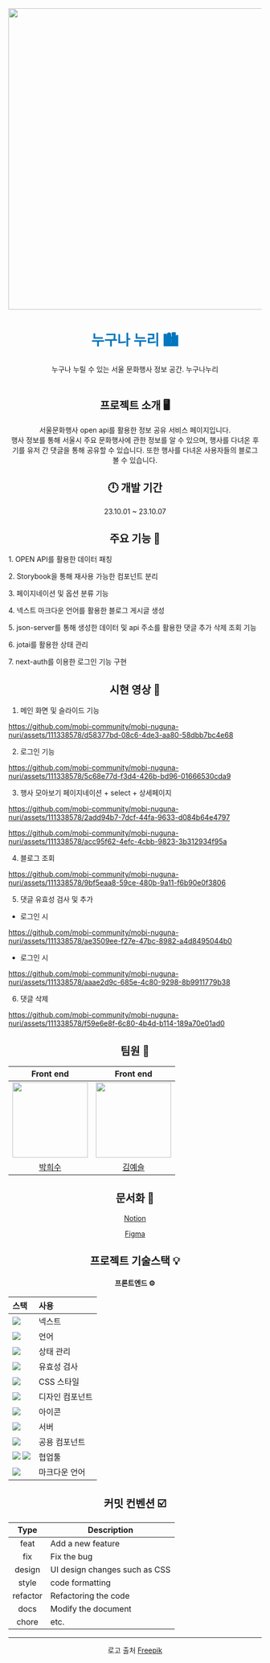 <div align="middle">
  <img width="600px;" src="https://github.com/mobi-community/mobi-nuguna-nuri/assets/123865139/25e47994-7631-4d48-8bb5-3bf6d4ab0fd1"
"/>

<br />
  <h1 style="color:#0076be">누구나 누리 🏙️</h1>
  누구나 누릴 수 있는 서울 문화행사 정보 공간. 누구나누리
<br />
<br />
<h2>프로젝트 소개 🖥️ </h2>
서울문화행사 open api를 활용한 정보 공유 서비스 페이지입니다. <br />
행사 정보를 통해 서울시 주요 문화행사에 관한 정보를 알 수 있으며, 행사를 다녀온 후기를 유저 간 댓글을 통해 공유할 수 있습니다. 또한 행사를 다녀온 사용자들의 블로그 볼 수 있습니다.

<h2>🕛 개발 기간</h2>
23.10.01 ~ 23.10.07

<h2>주요 기능 🔨</h2>

<div align="left">
<p>1. OPEN API를 활용한 데이터 패칭</p>
<p>2. Storybook을 통해 재사용 가능한 컴포넌트 분리</p>
<p>3. 페이지네이션 및 옵션 분류 기능</p>
<p>4. 넥스트 마크다운 언어를 활용한 블로그 게시글 생성</p>
<p>5. json-server를 통해 생성한 데이터 및 api 주소를 활용한 댓글 추가 삭제 조회 기능</p> 
<p>6. jotai를 활용한 상태 관리</p>
<p>7. next-auth를 이용한 로그인 기능 구현<p>
</div>

<h2>시현 영상 🎥</h2>

<div align="left">

1. 메인 화면 및 슬라이드 기능 

https://github.com/mobi-community/mobi-nuguna-nuri/assets/111338578/d58377bd-08c6-4de3-aa80-58dbb7bc4e68

2. 로그인 기능 <br/>

https://github.com/mobi-community/mobi-nuguna-nuri/assets/111338578/5c68e77d-f3d4-426b-bd96-01666530cda9

3. 행사 모아보기 페이지네이션 + select + 상세페이지

https://github.com/mobi-community/mobi-nuguna-nuri/assets/111338578/2add94b7-7dcf-44fa-9633-d084b64e4797


https://github.com/mobi-community/mobi-nuguna-nuri/assets/111338578/acc95f62-4efc-4cbb-9823-3b312934f95a


4. 블로그 조회 

https://github.com/mobi-community/mobi-nuguna-nuri/assets/111338578/9bf5eaa8-59ce-480b-9a11-f6b90e0f3806


5. 댓글 유효성 검사 및 추가

  - 로그인 시

https://github.com/mobi-community/mobi-nuguna-nuri/assets/111338578/ae3509ee-f27e-47bc-8982-a4d8495044b0


  - 로그인 시 

https://github.com/mobi-community/mobi-nuguna-nuri/assets/111338578/aaae2d9c-685e-4c80-9298-8b9911779b38


6. 댓글 삭제

https://github.com/mobi-community/mobi-nuguna-nuri/assets/111338578/f59e6e8f-6c80-4b4d-b114-189a70e01ad0


</div>
<h2>팀원 👭</h2>

|                                                               Front end                                                               |                                                                  Front end                                                                  |
| :-----------------------------------------------------------------------------------------------------------------------------------: | :-----------------------------------------------------------------------------------------------------------------------------------------: |
| <img src="https://github.com/FrontEnd-Team3/movie-trailer-project/assets/123865139/a6e966c2-bf34-4ece-91c6-6efeb5ac681b" width="150"> | <img src="https://github.com/KIT-Frontend-Team1/pair1-Git-Issue-Project/assets/123865139/f7bb64fc-2d77-4bd0-9825-5823f73d5977" width="150"> |
|                                                  [박희수](https://github.com/Sueddd)                                                  |                                                  [김예슬](https://github.com/yesoryeseul)                                                   |

<h2>문서화 📝</h2>

[Notion](https://lyrical-brain-e0f.notion.site/85c59f2fa0a64a828df609adfa5b7697?pvs=4)

[Figma](https://www.figma.com/file/xVxsIZnolqwpXeh04g5Eyx/toy-project?type=design&node-id=0-1&mode=design&t=fDoCSOS7zLl6d24g-0)

<h2 align='center'>프로젝트 기술스택 💡</h2>

#### 프론트엔드 ⚙️

| 스택                                                                                                                                                                                                              | 사용            |
| :---------------------------------------------------------------------------------------------------------------------------------------------------------------------------------------------------------------- | :-------------- |
| <img src="https://img.shields.io/badge/Next-000000?style=for-the-badge&logo=Next.js&logoColor=white">                                                                                                             | 넥스트          |
| <img src="https://img.shields.io/badge/TypeScript-3178C6?style=for-the-badge&logo=TypeScript&logoColor=white">                                                                                                    | 언어            |
| <img src="https://img.shields.io/badge/Jotai-171717?style=for-the-badge&logo=Jotai&logoColor=black">                                                                                                              | 상태 관리       |
| <img src="https://img.shields.io/badge/reacthookform-EC5990?style=for-the-badge&logo=reacthookform&logoColor=white">                                                                                              | 유효성 검사     |
| <img src="https://img.shields.io/badge/tailwind-06B6D4?style=for-the-badge&logo=tailwindcss&logoColor=white">                                                                                                     | CSS 스타일      |
| <img src="https://img.shields.io/badge/shadcn/ui-000000?style=for-the-badge&logo=shadcn/ui&logoColor=white">                                                                                                      | 디자인 컴포넌트 |
| <img src="https://img.shields.io/badge/fontawesome-528DD7?style=for-the-badge&logo=fontawesome&logoColor=white">                                                                                                  | 아이콘          |
| <img src="https://img.shields.io/badge/json:server-ECD53F?style=for-the-badge&logo=json&logoColor=white">                                                                                                         | 서버            |
| <img src="https://img.shields.io/badge/Storybook-FF4785?style=for-the-badge&logo=storybook&logoColor=white">                                                                                                      | 공용 컴포넌트   |
| <img src="https://img.shields.io/badge/eslint-4B32C3?style=for-the-badge&logo=eslint&logoColor=white"> <img src="https://img.shields.io/badge/prettier-F7B93E?style=for-the-badge&logo=prettier&logoColor=white"> | 협업툴          |
| <img src="https://img.shields.io/badge/mdx-1B1F24?style=for-the-badge&logo=mdx&logoColor=white">                                                                                                                  | 마크다운 언어   |

<h2 align='center'>커밋 컨벤션 ☑️</h2>

|   Type   | Description                   |
| :------: | ----------------------------- |
|   feat   | Add a new feature             |
|   fix    | Fix the bug                   |
|  design  | UI design changes such as CSS |
|  style   | code formatting               |
| refactor | Refactoring the code          |
|   docs   | Modify the document           |
|  chore   | etc.                          |

<hr>
로고 출처 <a href="https://kr.freepik.com/free-vector/colorful-style-landmarks-skyline_6849320.htm#query=%EC%84%9C%EC%9A%B8%20%EC%9D%BC%EB%9F%AC%EC%8A%A4%ED%8A%B8&position=11&from_view=search&track=ais">Freepik</a>
</div>
